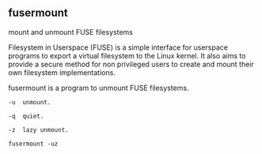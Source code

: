 
## fusermount

mount and unmount FUSE filesystems

Filesystem  in  Userspace  (FUSE)  is a simple interface for userspace programs
to export a virtual filesystem to the Linux kernel. It also aims to provide a
secure method for non privileged users to create and mount their own filesystem
implementations.

fusermount is a program to unmount FUSE filesystems.

    -u  unmount.

    -q  quiet.

    -z  lazy unmount.

    fusermount -uz

